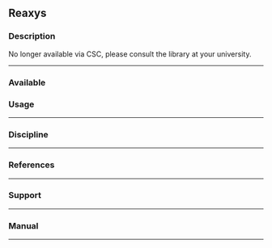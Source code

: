 ## Reaxys

### Description

No longer available via CSC, please consult the library at your
university.

------------------------------------------------------------------------

### Available

### Usage

------------------------------------------------------------------------

### Discipline

------------------------------------------------------------------------

### References

------------------------------------------------------------------------

### Support

------------------------------------------------------------------------

### Manual

------------------------------------------------------------------------
